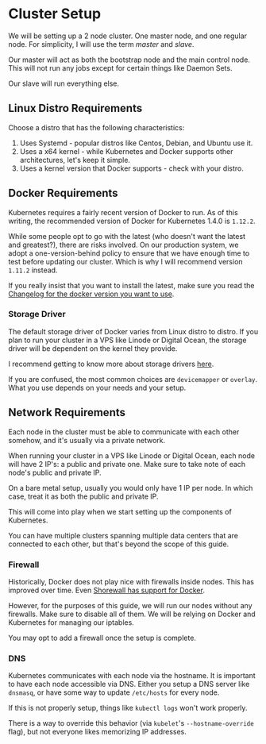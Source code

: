 # Cluster Setup


We will be setting up a 2 node cluster. One master node, and one regular node. For simplicity,
I will use the term _master_ and _slave_.

Our master will act as both the bootstrap node and the main control node. This will not run any
jobs except for certain things like Daemon Sets.

Our slave will run everything else.


## Linux Distro Requirements

Choose a distro that has the following characteristics:

1. Uses Systemd - popular distros like Centos, Debian, and Ubuntu use it.
2. Uses a x64 kernel - while Kubernetes and Docker supports other architectures, let's keep it simple.
3. Uses a kernel version that Docker supports - check with your distro.


## Docker Requirements

Kubernetes requires a fairly recent version of Docker to run. As of this writing, the recommended version
of Docker for Kubernetes 1.4.0 is `1.12.2`.

While some people opt to go with the latest (who doesn't want the latest and greatest?), there are
risks involved. On our production system, we adopt a one-version-behind policy to ensure that we
have enough time to test before updating our cluster. Which is why I will recommend version `1.11.2`
instead.

If you really insist that you want to install the latest, make sure you read the
[Changelog for the docker version you want to use](https://github.com/docker/docker/blob/master/CHANGELOG.md).

### Storage Driver

The default storage driver of Docker varies from Linux distro to distro. If you plan to run your cluster
in a VPS like Linode or Digital Ocean, the storage driver will be dependent on the kernel they provide.

I recommend getting to know more about storage drivers [here](https://docs.docker.com/engine/userguide/storagedriver/selectadriver/).

If you are confused, the most common choices are `devicemapper` or `overlay`. What you use depends
on your needs and your setup.


## Network Requirements

Each node in the cluster must be able to communicate with each other somehow, and it's usually
via a private network.

When running your cluster in a VPS like Linode or Digital Ocean, each node will have 2 IP's:
a public and private one. Make sure to take note of each node's public and private IP.

On a bare metal setup, usually you would only have 1 IP per node. In which case, treat it as both 
the public and private IP.

This will come into play when we start setting up the components of Kubernetes.

You can have multiple clusters spanning multiple data centers that are connected to each other,
but that's beyond the scope of this guide.

### Firewall

Historically, Docker does not play nice with firewalls inside nodes. This has improved over time.
Even [Shorewall has support for Docker](http://shorewall.net/Docker.html).

However, for the purposes of this guide, we will run our nodes without any firewalls. Make sure
to disable all of them. We will be relying on Docker and Kubernetes for managing our iptables.

You may opt to add a firewall once the setup is complete.

### DNS

Kubernetes communicates with each node via the hostname. It is important to have each node accessible
via DNS. Either you setup a DNS server like `dnsmasq`, or have some way to update `/etc/hosts`
for every node.

If this is not properly setup, things like `kubectl logs` won't work properly.

There is a way to override this behavior (via `kubelet`'s `--hostname-override ` flag), but not everyone
likes memorizing IP addresses.
